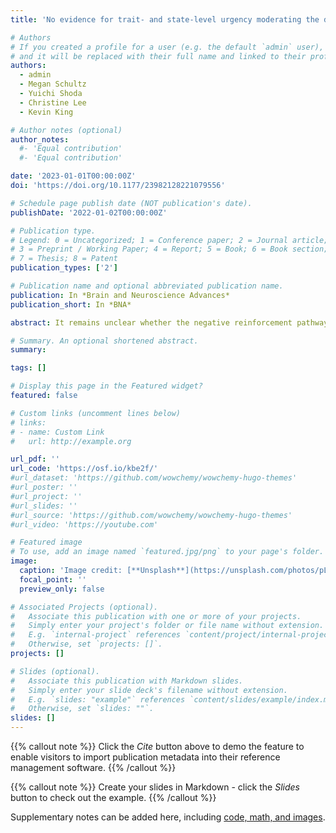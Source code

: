 ```yaml
---
title: 'No evidence for trait- and state-level urgency moderating the daily association between negative affect and subsequent alcohol use in two college samples'

# Authors
# If you created a profile for a user (e.g. the default `admin` user), write the username (folder name) here
# and it will be replaced with their full name and linked to their profile.
authors:
  - admin
  - Megan Schultz
  - Yuichi Shoda
  - Christine Lee
  - Kevin King

# Author notes (optional)
author_notes:
  #- 'Equal contribution'
  #- 'Equal contribution'

date: '2023-01-01T00:00:00Z'
doi: 'https://doi.org/10.1177/23982128221079556'

# Schedule page publish date (NOT publication's date).
publishDate: '2022-01-02T00:00:00Z'

# Publication type.
# Legend: 0 = Uncategorized; 1 = Conference paper; 2 = Journal article;
# 3 = Preprint / Working Paper; 4 = Report; 5 = Book; 6 = Book section;
# 7 = Thesis; 8 = Patent
publication_types: ['2']

# Publication name and optional abbreviated publication name.
publication: In *Brain and Neuroscience Advances*
publication_short: In *BNA*

abstract: It remains unclear whether the negative reinforcement pathway to problematic drinking exists, and if so, for whom. One idea that has received some support recently is that people who tend to act impulsively in response to negative emotions (i.e. people high in negative urgency) may specifically respond to negative affect with increased alcohol consumption. We tested this idea in a preregistered secondary data analysis of two ecological momentary assessment studies using college samples. Participants (N = 226) reported on their current affective state multiple times per day and also the following morning reported alcohol use of the previous night. We assessed urgency both at baseline and during the momentary affect assessments. Results from our Bayesian model comparison procedure, which penalises increasing model complexity, indicate that no combination of the variables of interest (negative affect, urgency, and the respective interactions) outperformed a baseline model that included two known demographic predictors of alcohol use. A non-preregistered exploratory analysis provided some evidence for the effect of daily positive affect, positive urgency, as well as their interaction on subsequent alcohol use. Taken together, our results suggest that college students’ drinking may be better described by a positive rather than negative reinforcement cycle.

# Summary. An optional shortened abstract.
summary: 

tags: []

# Display this page in the Featured widget?
featured: false

# Custom links (uncomment lines below)
# links:
# - name: Custom Link
#   url: http://example.org

url_pdf: ''
url_code: 'https://osf.io/kbe2f/'
#url_dataset: 'https://github.com/wowchemy/wowchemy-hugo-themes'
#url_poster: ''
#url_project: ''
#url_slides: ''
#url_source: 'https://github.com/wowchemy/wowchemy-hugo-themes'
#url_video: 'https://youtube.com'

# Featured image
# To use, add an image named `featured.jpg/png` to your page's folder.
image:
  caption: 'Image credit: [**Unsplash**](https://unsplash.com/photos/pLCdAaMFLTE)'
  focal_point: ''
  preview_only: false

# Associated Projects (optional).
#   Associate this publication with one or more of your projects.
#   Simply enter your project's folder or file name without extension.
#   E.g. `internal-project` references `content/project/internal-project/index.md`.
#   Otherwise, set `projects: []`.
projects: []

# Slides (optional).
#   Associate this publication with Markdown slides.
#   Simply enter your slide deck's filename without extension.
#   E.g. `slides: "example"` references `content/slides/example/index.md`.
#   Otherwise, set `slides: ""`.
slides: []
---
```


{{% callout note %}}
Click the _Cite_ button above to demo the feature to enable visitors to import publication metadata into their reference management software.
{{% /callout %}}

{{% callout note %}}
Create your slides in Markdown - click the _Slides_ button to check out the example.
{{% /callout %}}

Supplementary notes can be added here, including [code, math, and images](https://wowchemy.com/docs/writing-markdown-latex/).
